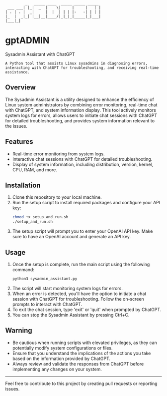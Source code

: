                                              
             _   _____ ____  _____ _____ _____ 
     ___ ___| |_|  _  |    \|     |     |   | |
    | . | . |  _|     |  |  | | | |-   -| | | |
    |_  |  _|_| |__|__|____/|_|_|_|_____|_|___|
    |___|_|                                    


# gptADMIN
Sysadmin Assistant with ChatGPT

    A Python tool that assists Linux sysadmins in diagnosing errors, interacting with ChatGPT for troubleshooting, and receiving real-time assistance.

## Overview

The Sysadmin Assistant is a utility designed to enhance the efficiency of Linux system administrators by combining error monitoring, real-time chat with ChatGPT, and system information display. This tool actively monitors system logs for errors, allows users to initiate chat sessions with ChatGPT for detailed troubleshooting, and provides system information relevant to the issues.

## Features

- Real-time error monitoring from system logs.
- Interactive chat sessions with ChatGPT for detailed troubleshooting.
- Display of system information, including distribution, version, kernel, CPU, RAM, and more.

## Installation

1. Clone this repository to your local machine.
2. Run the setup script to install required packages and configure your API key:
    ```bash
    chmod +x setup_and_run.sh
    ./setup_and_run.sh
    ```
3. The setup script will prompt you to enter your OpenAI API key. Make sure to have an OpenAI account and generate an API key.

## Usage

1. Once the setup is complete, run the main script using the following command:
    ```bash
    python3 sysadmin_assistant.py
    ```
2. The script will start monitoring system logs for errors.
3. When an error is detected, you'll have the option to initiate a chat session with ChatGPT for troubleshooting. Follow the on-screen prompts to interact with ChatGPT.
4. To exit the chat session, type 'exit' or 'quit' when prompted by ChatGPT.
5. You can stop the Sysadmin Assistant by pressing Ctrl+C.

## Warning

- Be cautious when running scripts with elevated privileges, as they can potentially modify system configurations or files.
- Ensure that you understand the implications of the actions you take based on the information provided by ChatGPT.
- Always review and validate the responses from ChatGPT before implementing any changes on your system.

---

Feel free to contribute to this project by creating pull requests or reporting issues.
